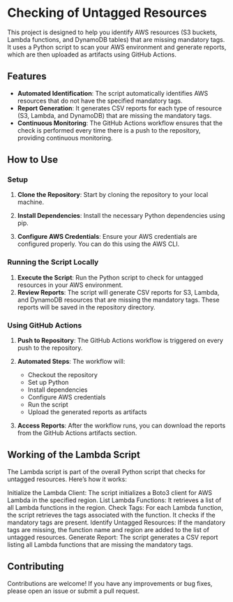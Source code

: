 
# Checking of Untagged Resources

This project is designed to help you identify AWS resources (S3 buckets, Lambda functions, and DynamoDB tables) that are missing mandatory tags. It uses a Python script to scan your AWS environment and generate reports, which are then uploaded as artifacts using GitHub Actions.

## Features

- **Automated Identification**: The script automatically identifies AWS resources that do not have the specified mandatory tags.
- **Report Generation**: It generates CSV reports for each type of resource (S3, Lambda, and DynamoDB) that are missing the mandatory tags.
- **Continuous Monitoring**: The GitHub Actions workflow ensures that the check is performed every time there is a push to the repository, providing continuous monitoring.

## How to Use

### Setup

1. **Clone the Repository**: Start by cloning the repository to your local machine.

2. **Install Dependencies**: Install the necessary Python dependencies using pip.

3. **Configure AWS Credentials**: Ensure your AWS credentials are configured properly. You can do this using the AWS CLI.

### Running the Script Locally

1. **Execute the Script**: Run the Python script to check for untagged resources in your AWS environment.
2. **Review Reports**: The script will generate CSV reports for S3, Lambda, and DynamoDB resources that are missing the mandatory tags. These reports will be saved in the repository directory.

### Using GitHub Actions

1. **Push to Repository**: The GitHub Actions workflow is triggered on every push to the repository.
2. **Automated Steps**: The workflow will:
   - Checkout the repository
   - Set up Python
   - Install dependencies
   - Configure AWS credentials
   - Run the script
   - Upload the generated reports as artifacts

3. **Access Reports**: After the workflow runs, you can download the reports from the GitHub Actions artifacts section.

 ## Working of the Lambda Script
The Lambda script is part of the overall Python script that checks for untagged resources. Here’s how it works:

Initialize the Lambda Client: The script initializes a Boto3 client for AWS Lambda in the specified region.
List Lambda Functions: It retrieves a list of all Lambda functions in the region.
Check Tags: For each Lambda function, the script retrieves the tags associated with the function. It checks if the mandatory tags are present.
Identify Untagged Resources: If the mandatory tags are missing, the function name and region are added to the list of untagged resources.
Generate Report: The script generates a CSV report listing all Lambda functions that are missing the mandatory tags.

## Contributing

Contributions are welcome! If you have any improvements or bug fixes, please open an issue or submit a pull request.

